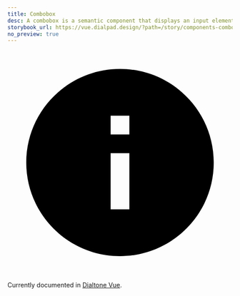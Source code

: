 ```yaml
---
title: Combobox
desc: A combobox is a semantic component that displays an input element combined with a listbox, which enables the user to select items from the list.
storybook_url: https://vue.dialpad.design/?path=/story/components-combobox--default
no_preview: true
---
```


<aside class="d-notice d-notice--info" role="status" aria-hidden="false">
  <div class="d-notice__icon">
    <svg aria-hidden="true" focusable="false" aria-label="Info" class="d-svg d-svg--system d-svg__info" viewBox="0 0 24 24"><path d="M12 2C6.48 2 2 6.48 2 12s4.48 10 10 10 10-4.48 10-10S17.52 2 12 2Zm1 15h-2v-6h2v6Zm0-8h-2V7h2v2Z"></path></svg>
  </div>
  <div class="d-notice__content d-stack4">
    <p class="d-notice__message">

Currently documented in [Dialtone Vue](https://vue.dialpad.design/?path=/docs/components-combobox--default).
    </p>
  </div>
</aside>
